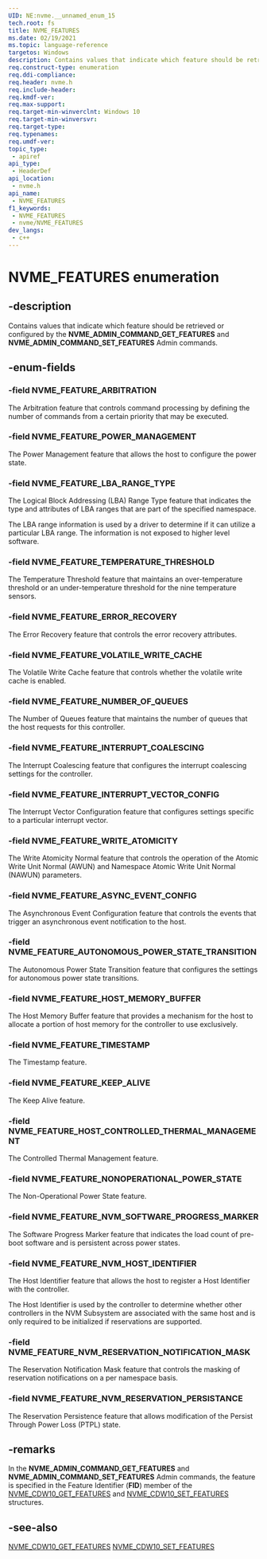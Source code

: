```yaml
---
UID: NE:nvme.__unnamed_enum_15
tech.root: fs 
title: NVME_FEATURES
ms.date: 02/19/2021 
ms.topic: language-reference
targetos: Windows
description: Contains values that indicate which feature should be retrieved or configured by the **NVME_ADMIN_COMMAND_GET_FEATURES** and **NVME_ADMIN_COMMAND_SET_FEATURES** Admin commands.
req.construct-type: enumeration
req.ddi-compliance: 
req.header: nvme.h
req.include-header: 
req.kmdf-ver: 
req.max-support: 
req.target-min-winverclnt: Windows 10 
req.target-min-winversvr: 
req.target-type: 
req.typenames: 
req.umdf-ver: 
topic_type:
 - apiref
api_type:
 - HeaderDef
api_location:
 - nvme.h
api_name:
 - NVME_FEATURES
f1_keywords:
 - NVME_FEATURES
 - nvme/NVME_FEATURES
dev_langs:
 - c++
---
```


# NVME_FEATURES enumeration

## -description

Contains values that indicate which feature should be retrieved or configured by the **NVME_ADMIN_COMMAND_GET_FEATURES** and **NVME_ADMIN_COMMAND_SET_FEATURES** Admin commands.

## -enum-fields

### -field NVME_FEATURE_ARBITRATION

The Arbitration feature that controls command processing by defining the number of commands from a certain priority that may be executed.

### -field NVME_FEATURE_POWER_MANAGEMENT

The Power Management feature that allows the host to configure the power state.

### -field NVME_FEATURE_LBA_RANGE_TYPE

The Logical Block Addressing (LBA) Range Type feature that indicates the type and attributes of LBA ranges that are part of the specified namespace.

The LBA range information is used by a driver to determine if it can utilize a particular LBA range. The information is not exposed to higher level software.

### -field NVME_FEATURE_TEMPERATURE_THRESHOLD

The Temperature Threshold feature that maintains an over-temperature threshold or an under-temperature threshold for the nine temperature sensors.

### -field NVME_FEATURE_ERROR_RECOVERY

The Error Recovery feature that controls the error recovery attributes.

### -field NVME_FEATURE_VOLATILE_WRITE_CACHE

The Volatile Write Cache feature that controls whether the volatile write cache is enabled.

### -field NVME_FEATURE_NUMBER_OF_QUEUES

The Number of Queues feature that maintains the number of queues that the host requests for this controller.

### -field NVME_FEATURE_INTERRUPT_COALESCING

The Interrupt Coalescing feature that configures the interrupt coalescing settings for the controller.

### -field NVME_FEATURE_INTERRUPT_VECTOR_CONFIG

The Interrupt Vector Configuration feature that configures settings specific to a particular interrupt vector.

### -field NVME_FEATURE_WRITE_ATOMICITY

The Write Atomicity Normal feature that controls the operation of the Atomic Write Unit Normal (AWUN) and Namespace Atomic Write Unit Normal (NAWUN) parameters.

### -field NVME_FEATURE_ASYNC_EVENT_CONFIG

The Asynchronous Event Configuration feature that controls the events that trigger an asynchronous event notification to the host.

### -field NVME_FEATURE_AUTONOMOUS_POWER_STATE_TRANSITION

The Autonomous Power State Transition feature that configures the settings for autonomous power state transitions.

### -field NVME_FEATURE_HOST_MEMORY_BUFFER

The Host Memory Buffer feature that provides a mechanism for the host to allocate a portion of host memory for the controller to use exclusively.

### -field NVME_FEATURE_TIMESTAMP

The Timestamp feature.

### -field NVME_FEATURE_KEEP_ALIVE

The Keep Alive feature.

### -field NVME_FEATURE_HOST_CONTROLLED_THERMAL_MANAGEMENT

The Controlled Thermal Management feature.

### -field NVME_FEATURE_NONOPERATIONAL_POWER_STATE

The Non-Operational Power State feature.

### -field NVME_FEATURE_NVM_SOFTWARE_PROGRESS_MARKER

The Software Progress Marker feature that indicates the load count of pre-boot software and is persistent across power states.

### -field NVME_FEATURE_NVM_HOST_IDENTIFIER

The Host Identifier feature that allows the host to register a Host Identifier with the controller.

The Host Identifier is used by the controller to determine whether other controllers in the NVM Subsystem are associated with the same host and is only required to be initialized if reservations are supported.

### -field NVME_FEATURE_NVM_RESERVATION_NOTIFICATION_MASK

The Reservation Notification Mask feature that controls the masking of reservation notifications on a per namespace basis.

### -field NVME_FEATURE_NVM_RESERVATION_PERSISTANCE

The Reservation Persistence feature that allows modification of the Persist Through Power Loss (PTPL) state.

## -remarks

In the **NVME_ADMIN_COMMAND_GET_FEATURES** and **NVME_ADMIN_COMMAND_SET_FEATURES** Admin commands, the feature is specified in the Feature Identifier (**FID**) member of the [NVME_CDW10_GET_FEATURES](ns-nvme-nvme_cdw10_get_features.md) and [NVME_CDW10_SET_FEATURES](ns-nvme-nvme_cdw10_set_features.md) structures.

## -see-also

[NVME_CDW10_GET_FEATURES](ns-nvme-nvme_cdw10_get_features.md)
[NVME_CDW10_SET_FEATURES](ns-nvme-nvme_cdw10_set_features.md)
